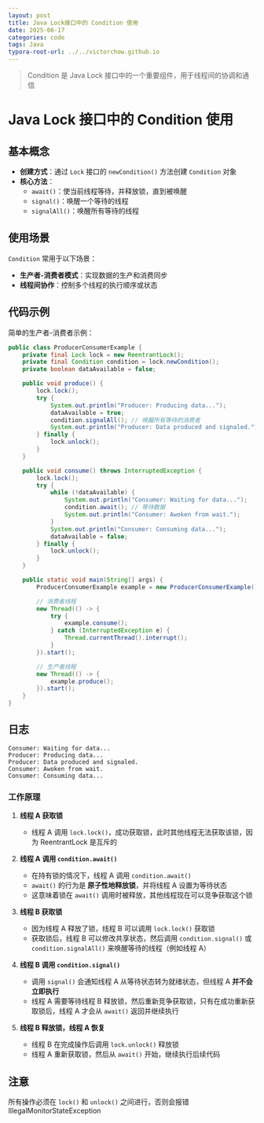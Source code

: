 ```yaml
---
layout: post
title: Java Lock接口中的 Condition 使用
date: 2025-06-17
categories: code
tags: Java
typora-root-url: ../../victorchow.github.io
---
```


>   Condition 是 Java Lock 接口中的一个重要组件，用于线程间的协调和通信

# Java Lock 接口中的 Condition 使用

## 基本概念
- **创建方式**：通过 `Lock` 接口的 `newCondition()` 方法创建 `Condition` 对象
- **核心方法**：
  - `await()`：使当前线程等待，并释放锁，直到被唤醒
  - `signal()`：唤醒一个等待的线程
  - `signalAll()`：唤醒所有等待的线程

## 使用场景
`Condition` 常用于以下场景：

- **生产者-消费者模式**：实现数据的生产和消费同步
- **线程间协作**：控制多个线程的执行顺序或状态

## 代码示例
简单的生产者-消费者示例：

```java
public class ProducerConsumerExample {
    private final Lock lock = new ReentrantLock();
    private final Condition condition = lock.newCondition();
    private boolean dataAvailable = false;

    public void produce() {
        lock.lock();
        try {
            System.out.println("Producer: Producing data...");
            dataAvailable = true;
            condition.signalAll(); // 唤醒所有等待的消费者
            System.out.println("Producer: Data produced and signaled.");
        } finally {
            lock.unlock();
        }
    }

    public void consume() throws InterruptedException {
        lock.lock();
        try {
            while (!dataAvailable) {
                System.out.println("Consumer: Waiting for data...");
                condition.await(); // 等待数据
                System.out.println("Consumer: Awoken from wait.");
            }
            System.out.println("Consumer: Consuming data...");
            dataAvailable = false;
        } finally {
            lock.unlock();
        }
    }

    public static void main(String[] args) {
        ProducerConsumerExample example = new ProducerConsumerExample();

        // 消费者线程
        new Thread(() -> {
            try {
                example.consume();
            } catch (InterruptedException e) {
                Thread.currentThread().interrupt();
            }
        }).start();

        // 生产者线程
        new Thread(() -> {
            example.produce();
        }).start();
    }
}
```

## 日志
```
Consumer: Waiting for data...
Producer: Producing data...
Producer: Data produced and signaled.
Consumer: Awoken from wait.
Consumer: Consuming data...
```

### 工作原理
1. **线程 A 获取锁**  
   - 线程 A 调用 `lock.lock()`，成功获取锁，此时其他线程无法获取该锁，因为 ReentrantLock 是互斥的

2. **线程 A 调用 `condition.await()`**  
   - 在持有锁的情况下，线程 A 调用 `condition.await()`
   - `await()` 的行为是 **原子性地释放锁**，并将线程 A 设置为等待状态
   - 这意味着锁在 `await()` 调用时被释放，其他线程现在可以竞争获取这个锁

3. **线程 B 获取锁**  
   - 因为线程 A 释放了锁，线程 B 可以调用 `lock.lock()` 获取锁
   - 获取锁后，线程 B 可以修改共享状态，然后调用 `condition.signal()` 或 `condition.signalAll()` 来唤醒等待的线程（例如线程 A）

4. **线程 B 调用 `condition.signal()`**  
   - 调用 `signal()` 会通知线程 A 从等待状态转为就绪状态，但线程 A **并不会立即执行**
   - 线程 A 需要等待线程 B 释放锁，然后重新竞争获取锁，只有在成功重新获取锁后，线程 A 才会从 `await()` 返回并继续执行

5. **线程 B 释放锁，线程 A 恢复**  
   - 线程 B 在完成操作后调用 `lock.unlock()` 释放锁
   - 线程 A 重新获取锁，然后从 `await()` 开始，继续执行后续代码

## 注意

所有操作必须在 `lock()` 和 `unlock()` 之间进行，否则会报错 IllegalMonitorStateException



